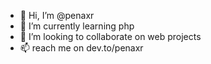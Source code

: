 - 👋 Hi, I’m @penaxr
- 🌱 I’m currently learning php
- 💞️ I’m looking to collaborate on web projects
- 📫 reach me on dev.to/penaxr

<!---
penaxr/penaxr is a ✨ special ✨ repository because its `README.md` (this file) appears on your GitHub profile.
You can click the Preview link to take a look at your changes.
--->
